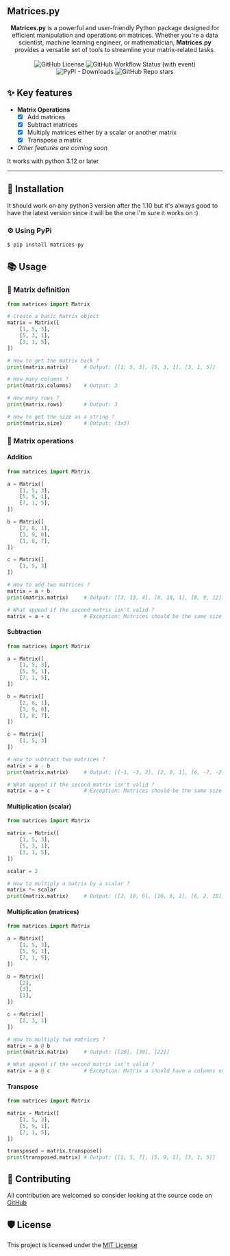 ## Matrices.py
<div align="center">
    <b>Matrices.py</b> is a powerful and user-friendly Python package designed for efficient manipulation and operations on matrices. Whether you're a data scientist, machine learning engineer, or mathematician, <b>Matrices.py</b> provides a versatile set of tools to streamline your matrix-related tasks.
    <br>
    <br>
    <img alt="GitHub License" src="https://img.shields.io/github/license/ugo-brocard/matrices-py"/>
    <img alt="GitHub Workflow Status (with event)" src="https://img.shields.io/github/actions/workflow/status/ugo-brocard/matrices-py/publish.yml"/>
    <img alt="PyPI - Downloads" src="https://img.shields.io/pypi/dm/matrices-py"/>
    <img alt="GitHub Repo stars" src="https://img.shields.io/github/stars/ugo-brocard/matrices-py"/>
</div>

## ✨ Key features
- **Matrix Operations**
    - [x] Add matrices
    - [x] Subtract matrices
    - [x] Multiply matrices either by a scalar or another matrix
    - [x] Transpose a matrix

- *Other features are coming soon*

It works with python 3.12 or later

***

## 🔧 Installation

It should work on any python3 version after the 1.10 but it's always good to have the latest version since it will be the one I'm sure it works on :)

### ⚙ Using PyPi

``` bash
$ pip install matrices-py
```

## 📚 Usage

### 📄 Matrix definition
```py
from matrices import Matrix

# Create a basic Matrix object
matrix = Matrix([
    [1, 5, 3],
    [5, 3, 1],
    [3, 1, 5],
])

# How to get the matrix back ?
print(matrix.matrix)     # Output: [[1, 5, 3], [5, 3, 1], [3, 1, 5]]

# How many columns ?
print(matrix.columns)    # Output: 3

# How many rows ?
print(matrix.rows)       # Output: 3

# How to get the size as a string ?
print(matrix.size)       # Output: (3x3)
```

### 🧮 Matrix operations

#### Addition
```py
from matrices import Matrix

a = Matrix([
    [1, 5, 3],
    [5, 9, 1],
    [7, 1, 5],
])

b = Matrix([
    [2, 8, 1],
    [3, 9, 0],
    [1, 8, 7],
])

c = Matrix([
    [1, 5, 3]
])

# How to add two matrices ?
matrix = a + b
print(matrix.matrix)     # Output: [[3, 13, 4], [8, 18, 1], [8, 9, 12]]

# What append if the second matrix isn't valid ?
matrix = a + c           # Exception: Matrices should be the same size ((3x3) != (1x3))
```

#### Subtraction
```py
from matrices import Matrix

a = Matrix([
    [1, 5, 3],
    [5, 9, 1],
    [7, 1, 5],
])

b = Matrix([
    [2, 8, 1],
    [3, 9, 0],
    [1, 8, 7],
])

c = Matrix([
    [1, 5, 3]
])

# How to subtract two matrices ?
matrix = a - b
print(matrix.matrix)     # Output: [[-1, -3, 2], [2, 0, 1], [6, -7, -2]]

# What append if the second matrix isn't valid ?
matrix = a + c           # Exception: Matrices should be the same size ((3x3) != (1x3))
```

#### Multiplication (scalar)
```py
from matrices import Matrix

matrix = Matrix([
    [1, 5, 3],
    [5, 3, 1],
    [3, 1, 5],
])

scalar = 2

# How to multiply a matrix by a scalar ?
matrix *= scalar
print(matrix.matrix)     # Output: [[2, 10, 6], [10, 6, 2], [6, 2, 10]]
```

#### Multiplication (matrices)
```py
from matrices import Matrix

a = Matrix([
    [1, 5, 3],
    [5, 9, 1],
    [7, 1, 5],
])

b = Matrix([
    [2],
    [3],
    [1],
])

c = Matrix([
    [2, 3, 1]
])

# How to multiply two matrices ?
matrix = a @ b
print(matrix.matrix)     # Output: [[20], [38], [22]]

# What append if the second matrix isn't valid ?
matrix = a @ c           # Exception: Matrix a should have a columns number equals to the matrix b rows number (3 != 1)
```

#### Transpose
```py
from matrices import Matrix

matrix = Matrix([
    [1, 5, 3],
    [5, 9, 1],
    [7, 1, 5],
])

transposed = matrix.transpose()
print(transposed.matrix) # Output: [[1, 5, 7], [5, 9, 1], [3, 1, 5]]
```

## 🍕 Contributing
All contribution are welcomed so consider looking at the source code on [GitHub](https://github.com/ugo-brocard/matrices-py)

## 🛡 License

This project is licensed under the [MIT License](https://github.com/ugo-brocard/matrices-py/blob/main/LICENSE)

